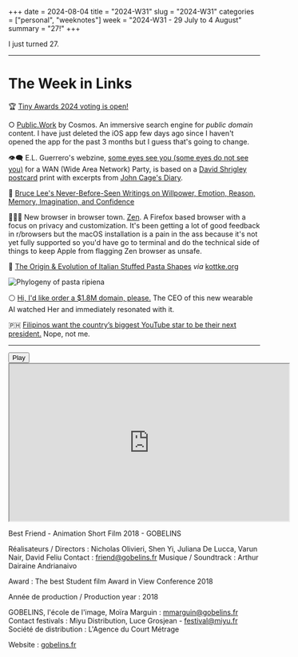 +++
date = 2024-08-04
title = "2024-W31"
slug = "2024-W31"
categories = ["personal", "weeknotes"]
week = "2024-W31 - 29 July to 4 August"
summary = "27!"
+++

I just turned 27.

---

# The Week in Links

🏆 [Tiny Awards 2024 voting is open!](https://tinyawards.net/)

○ [Public.Work](https://public.work/?ref=krabf.com) by Cosmos. An immersive search engine for *public domain* content. I have just deleted the iOS app few days ago since I haven't opened the app for the past 3 months but I guess that's going to change.

👁️‍🗨️ E.L. Guerrero's webzine, [some eyes see you (some eyes do not see you)](https://some-eyes-see-you.glitch.me/) for a WAN (Wide Area Network) Party, is based on a [David Shrigley postcard](https://shrigshop.com/products/david-shrigley-postcard-some-eyes-see-you) print with excerpts from [John Cage's Diary](https://www.ubu.com/sound/cage_diary.html).

🥋 [Bruce Lee's Never-Before-Seen Writings on Willpower, Emotion, Reason, Memory, Imagination, and Confidence](https://www.themarginalian.org/2016/08/01/bruce-lee-notebook/?ref=krabf.com)

🧘🏻‍♀️ New browser in browser town. [Zen](https://get-zen.vercel.app/). A Firefox based browser with a focus on privacy and customization. It's been getting a lot of good feedback in r/browsers but the macOS installation is a pain in the ass because it's not yet fully supported so you'd have go to terminal and do the technical side of things to keep Apple from flagging Zen browser as unsafe.

🍝 [The Origin & Evolution of Italian Stuffed Pasta Shapes](https://kottke.org/24/07/the-origin-evolution-of-italian-stuffed-pasta-shapes?ref=krabf.com) *via* [kottke.org](https://kottke.org?ref=krabf.com)

![Phylogeny of pasta ripiena](/weeknotes/2024-W31/pasta-shapes-evolution.png "Phylogeny of pasta ripiena")

⚪ [Hi, I'd like order a $1.8M domain, please.](https://archive.is/20240801205005/https://www.404media.co/ai-friend-company-spent-1-8-million-and-most-its-funds-on-domain-name/) The CEO of this new wearable AI watched Her and immediately resonated with it.

🇵🇭 [Filipinos want the country’s biggest YouTube star to be their next president.](https://restofworld.org/2024/raffy-tulfo-philippines-president/?ref=krabf.com) Nope, not me.

---

<lite-youtube videoid="j01Hg4QJ6NE" style="background-image: url(&quot;https://i.ytimg.com/vi/j01Hg4QJ6NE/hqdefault.jpg&quot;);" class="lyt-activated"><button type="button" class="lty-playbtn"><span class="lyt-visually-hidden">Play</span></button><iframe width="560" height="315" title="Play" allow="accelerometer; autoplay; encrypted-media; gyroscope; picture-in-picture" allowfullscreen="" src="https://www.youtube-nocookie.com/embed/j01Hg4QJ6NE?autoplay"></iframe></lite-youtube>

Best Friend - Animation Short Film 2018 - GOBELINS

Réalisateurs / Directors : Nicholas Olivieri, Shen Yi, Juliana De Lucca, Varun Nair, David Feliu
Contact : friend@gobelins.fr
Musique / Soundtrack : Arthur Dairaine Andrianaivo

Award : The best Student film Award in View Conference 2018

Année de production / Production year : 2018

GOBELINS, l'école de l'image, Moïra Marguin : mmarguin@gobelins.fr
Contact festivals : Miyu Distribution, Luce Grosjean - festival@miyu.fr
Société de distribution : L'Agence du Court Métrage

Website : [gobelins.fr](gobelins.fr)